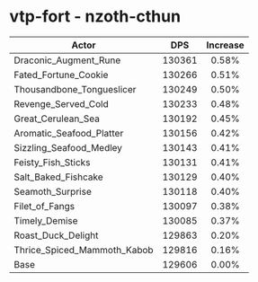 # vtp-fort - nzoth-cthun
| Actor | DPS | Increase |
|---|:---:|:---:|
|Draconic_Augment_Rune|130361|0.58%|
|Fated_Fortune_Cookie|130266|0.51%|
|Thousandbone_Tongueslicer|130249|0.50%|
|Revenge_Served_Cold|130233|0.48%|
|Great_Cerulean_Sea|130192|0.45%|
|Aromatic_Seafood_Platter|130156|0.42%|
|Sizzling_Seafood_Medley|130143|0.41%|
|Feisty_Fish_Sticks|130131|0.41%|
|Salt_Baked_Fishcake|130129|0.40%|
|Seamoth_Surprise|130118|0.40%|
|Filet_of_Fangs|130097|0.38%|
|Timely_Demise|130085|0.37%|
|Roast_Duck_Delight|129863|0.20%|
|Thrice_Spiced_Mammoth_Kabob|129816|0.16%|
|Base|129606|0.00%|
